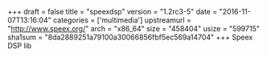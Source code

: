 +++
draft = false
title = "speexdsp"
version = "1.2rc3-5"
date = "2016-11-07T13:16:04"
categories = ['multimedia']
upstreamurl = "http://www.speex.org/"
arch = "x86_64"
size = "458404"
usize = "599715"
sha1sum = "8da2889251a79100a30066856fbf5ec569a14704"
+++
Speex DSP lib